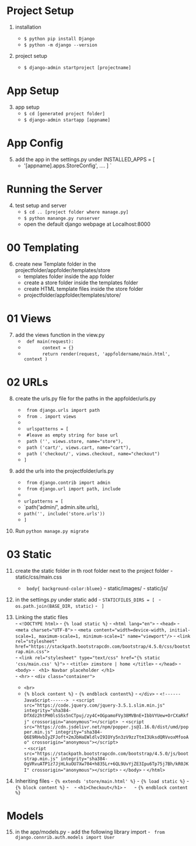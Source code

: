 # Project Setup

01. installation 
    -  `$ python pip install Django `
    - `$ python -m django --version `

02. project setup
    - `$ django-admin startproject [projectname] `
    
# App Setup 
03. app setup
    - `$ cd [generated project folder] `
    - `$ django-admin startapp [appname] `
    
# App Config
05. add the app in the settings.py under INSTALLED_APPS = [
    - '[appname].apps.StoreConfig', .... ] `

# Running the Server
04. test setup and server
    - `$ cd .. [project folder where manage.py] `
    - `$ python manange.py runserver `
    - open the default django webpage at Localhost:8000
 
# 00 Templating
06. create new Template folder in the projectfolder/appfolder/templates/store
    - templates folder inside the app folder
    - create a store folder inside the templates folder
    - create HTML template files inside the store folder
    - projectfolder/appfolder/templates/store/
    
# 01 Views 
07. add the views function in the view.py 
    -  ` def main(request):`
    - `       context = {}`
    - `       return render(request, 'appfoldername/main.html', context )`
    
# 02 URLs
08. create the urls.py  file for the paths in the appfolder/urls.py
    - ` from django.urls import path`
    - ` from . import views`
    - `` ``
    - ` urlspatterns = [`
    - ` #leave as empty string for base url`
    - ` path ('', views.store, name="store"),`
    - ` path ('cart/', views.cart, name="cart"),`
    - ` path ('checkout/', views.checkout, name="checkout")`
    - `] `
    
 9. add the urls into the projectfolder/urls.py
    -  ` from django.contrib import admin`
    - ` from django.url import path, include` 
    - `` ``
    - `urlpatterns = [`
    - `path('admin/', admin.site.urls),
    - `path('', include('store.urls'))`
    - `]`
    
 10. Run `python manage.py migrate`
 
 # 03 Static
 11. create the static folder in th root folder next to the project folder
    - static/css/main.css
        - ` body{ background-color:bluee}`
    - static/images/
    - static/js/ 
    
 12. in the settings.py under static add
    - ` STATICFILES_DIRS = [  `
    - ` os.path.join(BASE_DIR, static)`
    - ` ]`
 
 13. Linking the static files  
    - ` <!DOCTYPE html> `
    - ` {% load static %} `
    - ` <html lang="en"> `
    - ` <head> ` 
    - ` <meta charset="UTF-8"> `
    - ` <meta content="width=device-width, initial-scale=1, maximum-scale=1, minimum-scale=1" name="viewport"/> `
    - ` <link rel="stylesheet" href="https://stackpath.bootstrapcdn.com/bootstrap/4.5.0/css/bootstrap.min.css"> `  
    - ` <link rel="stylesheet" type="text/css" href="{% static 'css/main.css' %}"> `
    - ` <title> zimstore | home </title> `
    - ` </head> `
    - ` <body> `
    - ` <h1> Navbar placeholder </h1>`   
    - ` <hr> `
    - ` <div class="container"> `
        - `<br> `
        - `{% block content %}`
    - `{% endblock content%}`
    - ` </div> `
    - ` <!------JavaScript------>  `
    - ` <script src="https://code.jquery.com/jquery-3.5.1.slim.min.js" integrity="sha384-DfXdz2htPH0lsSSs5nCTpuj/zy4C+OGpamoFVy38MVBnE+IbbVYUew+OrCXaRkfj" crossorigin="anonymous"></script>  `
    - ` <script src="https://cdn.jsdelivr.net/npm/popper.js@1.16.0/dist/umd/popper.min.js" integrity="sha384-Q6E9RHvbIyZFJoft+2mJbHaEWldlvI9IOYy5n3zV9zzTtmI3UksdQRVvoxMfooAo" crossorigin="anonymous"></script> `  
    - ` <script src="https://stackpath.bootstrapcdn.com/bootstrap/4.5.0/js/bootstrap.min.js" integrity="sha384-OgVRvuATP1z7JjHLkuOU7Xw704+h835Lr+6QL9UvYjZE3Ipu6Tp75j7Bh/kR0JKI" crossorigin="anonymous"></script> `
    - ` </body> `
    - ` </html> ` 
 
 
 
 14. Inheriting files 
    - ` {% extends 'store/main.html' %} `
    - ` {% load static %} `
    - ` {% block content %} `
    -  ` `
    - ` <h1>Checkout</h1> `
    -   `  `
    - ` {% endblock content %} `
    
 # Models    
 15. in the app/models.py
    - add the following library import
    - ` from django.connrib.auth.models import User` 